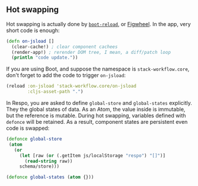 
Hot swapping
----

Hot swapping is actually done by [`boot-reload`](https://github.com/adzerk-oss/boot-reload),
or [Figwheel](https://github.com/bhauman/lein-figwheel).
In the app, very short code is enough:

```clojure
(defn on-jsload []
  (clear-cache!) ; clear component cachees
  (render-app!) ; rerender DOM tree, I mean, a diff/patch loop
  (println "code update."))
```

If you are using Boot, and suppose the namespace is `stack-workflow.core`,
don't forget to add the code to trigger `on-jsload`:

```clojure
(reload :on-jsload 'stack-workflow.core/on-jsload
        :cljs-asset-path ".")
```

In Respo, you are asked to define `global-store` and `global-states` explicitly. They the global states of data. As an Atom, the value inside is immutable, but the reference is mutable. During hot swapping, variables defined with `defonce` will be retained. As a result, component states are persistent even code is swapped:

```clojure
(defonce global-store
 (atom
   (or
     (let [raw (or (.getItem js/localStorage "respo") "[]")]
       (read-string raw))
     schema/store)))

(defonce global-states (atom {}))
```